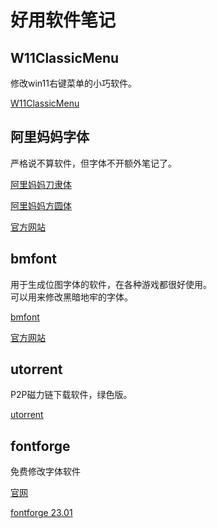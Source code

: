# 好用软件笔记

## W11ClassicMenu

修改win11右键菜单的小巧软件。

[W11ClassicMenu](file/W11ClassicMenu.zip)

## 阿里妈妈字体

严格说不算软件，但字体不开额外笔记了。

[阿里妈妈刀隶体](file/AlimamaDaoLiTi.zip)

[阿里妈妈方圆体](file/AlimamaFangYuanTiVF.zip)

[官方网站](https://www.alibabafonts.com/#/more)

## bmfont

用于生成位图字体的软件，在各种游戏都很好使用。  
可以用来修改黑暗地牢的字体。

[bmfont](file/bmfont64_1.14b_beta.zip)

[官方网站](http://www.angelcode.com/products/bmfont/)

## utorrent

P2P磁力链下载软件，绿色版。

[utorrent](file/uTorrent.zip)

## fontforge

免费修改字体软件

[官网](https://fontforge.org/en-US/)

[fontforge 23.01](file/FontForge-2023-01-01-Windows.exe)
